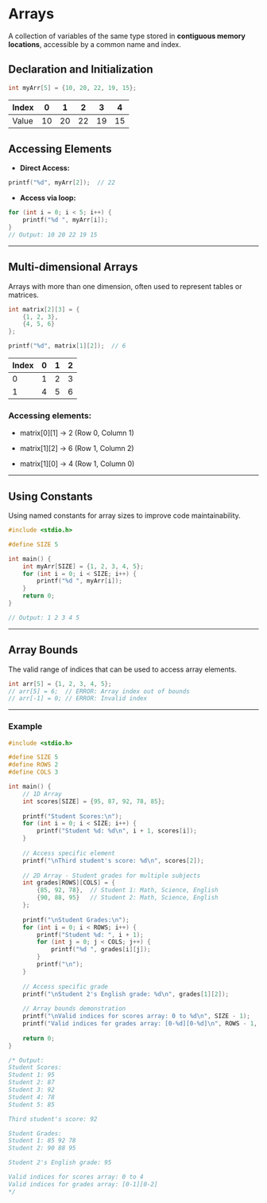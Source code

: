 # Arrays

A collection of variables of the same type stored in **contiguous memory locations**, accessible by a common name and index.

## Declaration and Initialization

```c
int myArr[5] = {10, 20, 22, 19, 15};

```

| Index | 0 | 1 | 2 | 3 | 4 |
|-------|---|---|---|---|---|
| Value | 10 | 20 | 22 | 19 | 15 |

## Accessing Elements

- **Direct Access:**
```c
printf("%d", myArr[2]);  // 22

```

- **Access via loop:**
```c
for (int i = 0; i < 5; i++) {
    printf("%d ", myArr[i]);
}
// Output: 10 20 22 19 15

```

---

## Multi-dimensional Arrays

Arrays with more than one dimension, often used to represent tables or matrices.

```c
int matrix[2][3] = {
    {1, 2, 3},
    {4, 5, 6}
};

printf("%d", matrix[1][2]);  // 6

```

| Index | 0 | 1 | 2 |
|--------|---|---|---|
| 0      | 1 | 2 | 3 |
| 1      | 4 | 5 | 6 |

### Accessing elements:

- matrix[0][1] → 2 (Row 0, Column 1)

- matrix[1][2] → 6 (Row 1, Column 2)

- matrix[1][0] → 4 (Row 1, Column 0)

---

## Using Constants

Using named constants for array sizes to improve code maintainability.

```c
#include <stdio.h>

#define SIZE 5

int main() {
    int myArr[SIZE] = {1, 2, 3, 4, 5};
    for (int i = 0; i < SIZE; i++) {
        printf("%d ", myArr[i]);
    }
    return 0;
}

// Output: 1 2 3 4 5 

```

---

## Array Bounds

The valid range of indices that can be used to access array elements.

```c
int arr[5] = {1, 2, 3, 4, 5};
// arr[5] = 6;  // ERROR: Array index out of bounds
// arr[-1] = 0; // ERROR: Invalid index

```

---

### Example

```c
#include <stdio.h>

#define SIZE 5
#define ROWS 2
#define COLS 3

int main() {
    // 1D Array
    int scores[SIZE] = {95, 87, 92, 78, 85};
    
    printf("Student Scores:\n");
    for (int i = 0; i < SIZE; i++) {
        printf("Student %d: %d\n", i + 1, scores[i]);
    }
    
    // Access specific element
    printf("\nThird student's score: %d\n", scores[2]);
    
    // 2D Array - Student grades for multiple subjects
    int grades[ROWS][COLS] = {
        {85, 92, 78},  // Student 1: Math, Science, English
        {90, 88, 95}   // Student 2: Math, Science, English
    };
    
    printf("\nStudent Grades:\n");
    for (int i = 0; i < ROWS; i++) {
        printf("Student %d: ", i + 1);
        for (int j = 0; j < COLS; j++) {
            printf("%d ", grades[i][j]);
        }
        printf("\n");
    }
    
    // Access specific grade
    printf("\nStudent 2's English grade: %d\n", grades[1][2]);
    
    // Array bounds demonstration
    printf("\nValid indices for scores array: 0 to %d\n", SIZE - 1);
    printf("Valid indices for grades array: [0-%d][0-%d]\n", ROWS - 1, COLS - 1);
    
    return 0;
}

/* Output:
Student Scores:
Student 1: 95
Student 2: 87
Student 3: 92
Student 4: 78
Student 5: 85

Third student's score: 92

Student Grades:
Student 1: 85 92 78
Student 2: 90 88 95

Student 2's English grade: 95

Valid indices for scores array: 0 to 4
Valid indices for grades array: [0-1][0-2]
*/

```